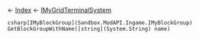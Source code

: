 ← [Index](Api-Index) ← [IMyGridTerminalSystem](Sandbox.ModAPI.Ingame.IMyGridTerminalSystem)

```csharp[IMyBlockGroup](Sandbox.ModAPI.Ingame.IMyBlockGroup) GetBlockGroupWithName([string](System.String) name)```